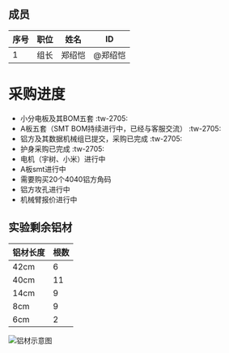 ## 成员
|序号 |职位 | 姓名  | ID|
|---|---|---|---|
| 1 |组长|郑绍恺| @郑绍恺 |
# 采购进度

- 小分电板及其BOM五套 :tw-2705: 
- A板五套（SMT BOM持续进行中，已经与客服交流） :tw-2705: 
- 铝方及其数据机械组已提交，采购已完成 :tw-2705: 
- 护身采购已完成 :tw-2705: 
- 电机（宇树、小米）进行中
- A板smt进行中
- 需要购买20个4040铝方角码
- 铝方攻孔进行中
- 机械臂报价进行中
## 实验剩余铝材

| 铝材长度 | 根数 |
|----------|------|
| 42cm     | 6    |
| 40cm     | 11   |
| 14cm     | 9    |
| 8cm      | 9    |
| 6cm      | 2    |

![铝材示意图](attachment://aluminum_sketch.jpg)
